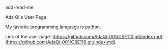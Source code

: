 add-read-me

Ada Qi's User Page

My favorite programming language is python.

Link of the user page: [https://github.com/AdaQi-001/CSE110.git/index.md](https://github.com/AdaQi-001/CSE110.git/index.md).
